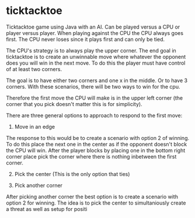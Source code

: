 # ticktacktoe
Ticktacktoe game using Java with an AI. Can be played versus a CPU or player versus player.
When playing against the CPU the CPU always goes first. The CPU never loses since it plays first and can only be tied.

The CPU's strategy is to always play the upper corner. The end goal in ticktacktoe is to create an unwinnable move where whatever the opponent does 
you will win in the next move. To do this the player must have control of at least two corners.

The goal is to have either two corners and one x in the middle. Or to have 3 corners. With these scenarios, there will be two ways to win for the cpu.




Therefore the first move the CPU will make is in the upper left corner (the corner that you pick doesn't matter this is for simplicity).

There are three general options to approach to respond to the first move:

1. Move in an edge

The response to this would be to create a scenario with option 2 of winning. To do this place the next one in the center as if the opponent doesn't block the CPU will win. After the player blocks by placing one in the bottom right corner place pick the corner where there is nothing inbetween the first corner. 


2. Pick the center (This is the only option that ties)


3. Pick another corner

After picking another corner the best option is to create a scenario with option 2 for winning. The idea is to pick the center to simultaniously create a threat 
as well as setup for positi
